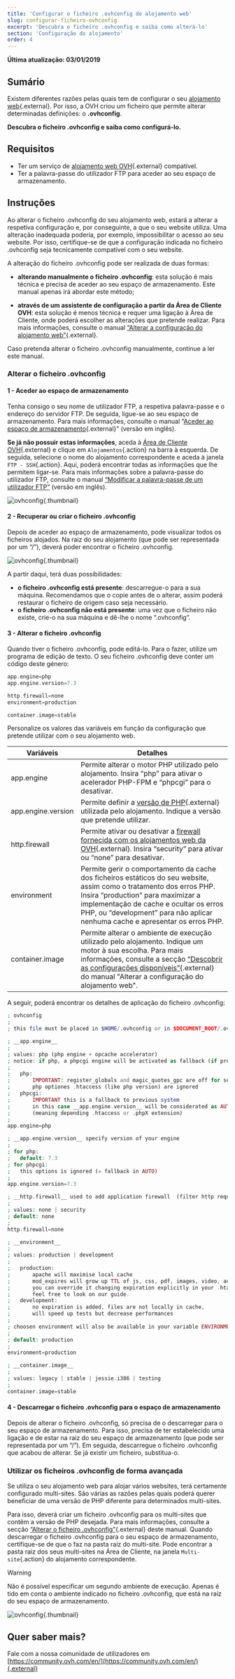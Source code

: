 ```yaml
---
title: 'Configurar o ficheiro .ovhconfig do alojamento web'
slug: configurar-ficheiro-ovhconfig
excerpt: 'Descubra o ficheiro .ovhconfig e saiba como alterá-lo'
section: 'Configuração do alojamento'
order: 4
---
```


**Última atualização: 03/01/2019**

## Sumário

Existem diferentes razões pelas quais tem de configurar o seu [alojamento web](https://www.ovh.pt/alojamento-partilhado/){.external}. Por isso, a OVH criou um ficheiro que permite alterar determinadas definições: o **.ovhconfig**.

**Descubra o ficheiro .ovhconfig e saiba como configurá-lo.**

## Requisitos

- Ter um serviço de [alojamento web OVH](https://www.ovh.pt/alojamento-partilhado/){.external} compatível.
- Ter a palavra-passe do utilizador FTP para aceder ao seu espaço de armazenamento. 

## Instruções

Ao alterar o ficheiro .ovhconfig do seu alojamento web, estará a alterar a respetiva configuração e, por conseguinte, a que o seu website utiliza. Uma alteração inadequada poderia, por exemplo, impossibilitar o acesso ao seu website. Por isso, certifique-se de que a configuração indicada no ficheiro .ovhconfig seja tecnicamente compatível com o seu website.

A alteração do ficheiro .ovhconfig pode ser realizada de duas formas:

- **alterando manualmente o ficheiro .ovhconfig**: esta solução é mais técnica e precisa de aceder ao seu espaço de armazenamento. Este manual apenas irá abordar este método;

- **através de um assistente de configuração a partir da Área de Cliente OVH**: esta solução é menos técnica e requer uma ligação à Área de Cliente, onde poderá escolher as alterações que pretende realizar. Para mais informações, consulte o manual [“Alterar a configuração do alojamento web”](https://docs.ovh.com/pt/hosting/modificar_o_ambiente_de_execucao_do_meu_alojamento_web/){.external}.

Caso pretenda alterar o ficheiro .ovhconfig manualmente, continue a ler este manual. 

### Alterar o ficheiro .ovhconfig

#### 1 - Aceder ao espaço de armazenamento

Tenha consigo o seu nome de utilizador FTP, a respetiva palavra-passe e o endereço do servidor FTP. De seguida, ligue-se ao seu espaço de armazenamento. Para mais informações, consulte o manual “[Aceder ao espaço de armazenamento](https://docs.ovh.com/gb/en/hosting/web_hosting_how_to_get_my_website_online/#2-log-in-to-your-storage-space){.external}” (versão em inglês).

**Se já não possuir estas informações**, aceda à [Área de Cliente OVH](https://www.ovh.com/auth/?action=gotomanager){.external} e clique em `Alojamentos`{.action} na barra à esquerda. De seguida, selecione o nome do alojamento correspondente e aceda à janela `FTP - SSH`{.action}. Aqui, poderá encontrar todas as informações que lhe permitem ligar-se. Para mais informações sobre a palavra-passe do utilizador FTP, consulte o manual [“Modificar a palavra-passe de um utilizador FTP”](https://docs.ovh.com/gb/en/hosting/modify-ftp-user-password/) (versão em inglês).

![ovhconfig](images/ovhconfig-step1.png){.thumbnail}

#### 2 - Recuperar ou criar o ficheiro .ovhconfig

Depois de aceder ao espaço de armazenamento, pode visualizar todos os ficheiros alojados. Na raiz do seu alojamento (que pode ser representada por um “/”), deverá poder encontrar o ficheiro .ovhconfig.

![ovhconfig](images/ovhconfig-step2.png){.thumbnail}

A partir daqui, terá duas possibilidades:

- **o ficheiro .ovhconfig está presente**: descarregue-o para a sua máquina. Recomendamos que o copie antes de o alterar, assim poderá restaurar o ficheiro de origem caso seja necessário.
- **o ficheiro .ovhconfig não está presente**: uma vez que o ficheiro não existe, crie-o na sua máquina e dê-lhe o nome “.ovhconfig”.

#### 3 - Alterar o ficheiro .ovhconfig

Quando tiver o ficheiro .ovhconfig, pode editá-lo. Para o fazer, utilize um programa de edição de texto. O seu ficheiro .ovhconfig deve conter um código deste género:

```php
app.engine=php
app.engine.version=7.3

http.firewall=none
environment=production

container.image=stable
```

Personalize os valores das variáveis em função da configuração que pretende utilizar com o seu alojamento web. 

|Variáveis|Detalhes|
|---|---|
|app.engine|Permite alterar o motor PHP utilizado pelo alojamento. Insira “php” para ativar o acelerador PHP-FPM e “phpcgi” para o desativar.|
|app.engine.version|Permite definir a [versão de PHP](https://www.ovh.pt/alojamento-partilhado/php.xml){.external} utilizada pelo alojamento. Indique a versão que pretende utilizar.|
|http.firewall|Permite ativar ou desativar a [firewall fornecida com os alojamentos web da OVH](https://www.ovh.pt/alojamento-partilhado/mod_security.xml){.external}. Insira “security” para ativar ou “none” para desativar.|
|environment|Permite gerir o comportamento da cache dos ficheiros estáticos do seu website, assim como o tratamento dos erros PHP. Insira “production” para maximizar a implementação de cache e ocultar os erros PHP, ou “development” para não aplicar nenhuma cache e apresentar os erros PHP.|
|container.image|Permite alterar o ambiente de execução utilizado pelo alojamento. Indique um motor à sua escolha. Para mais informações, consulte a secção [“Descobrir as configurações disponíveis”](https://docs.ovh.com/pt/hosting/modificar_o_ambiente_de_execucao_do_meu_alojamento_web/#descobrir-as-configuracoes-disponiveis_1){.external} do manual "Alterar a configuração do alojamento web".|

A seguir, poderá encontrar os detalhes de aplicação do ficheiro .ovhconfig:

```php
; ovhconfig
;
; this file must be placed in $HOME/.ovhconfig or in $DOCUMENT_ROOT/.ovhconfig

; __app.engine__
;
; values: php (php engine + opcache accelerator)
; notice: if php, a phpcgi engine will be activated as fallback (if previous engine crash)
;
;   php:
;       IMPORTANT: register_globals and magic_quotes_gpc are off for security
;       php optiones .htaccess (like php version) are ignored
;   phpcgi:
;       IMPORTANT this is a fallback to previous system
;       in this case __app.engine.version__ will be considerated as AUTO and php version will be old system
;       (meaning depending .htaccess or .phpX extension)
;
app.engine=php

; __app.engine.version__ specify version of your engine
;
; for php:
;   default: 7.3
; for phpcgi:
;   this options is ignored (= fallback in AUTO)
;
app.engine.version=7.3

; __http.firewall__ used to add application firewall  (filter http requests)
;
; values: none | security
; default: none
;
http.firewall=none

; __environment__
;
; values: production | development
;
;   production:
;       apache will maximise local cache
;       mod_expires will grow up TTL of js, css, pdf, images, video, audio
;       you can override it changing expiration explicitly in your .htaccess
;       feel free to look on our guide.
;   development:
;       no expiration is added, files are not locally in cache,
;       will speed up tests but decrease performances
;
; choosen environment will also be available in your variable ENVIRONMENT unix env
;
; default: production
;
environment=production

; __container.image__
;
; values: legacy | stable | jessie.i386 | testing
;
container.image=stable
```

#### 4 - Descarregar o ficheiro .ovhconfig para o espaço de armazenamento

Depois de alterar o ficheiro .ovhconfig, só precisa de o descarregar para o seu espaço de armazenamento. Para isso, precisa de ter estabelecido uma ligação e de estar na raiz do seu espaço de armazenamento (que pode ser representada por um “/”). Em seguida, descarregue o ficheiro .ovhconfig  que acabou de alterar. Se já existir um ficheiro, substitua-o.

### Utilizar os ficheiros .ovhconfig de forma avançada

Se utiliza o seu alojamento web para alojar vários websites, terá certamente configurado multi-sites. São várias as razões pelas quais poderá querer beneficiar de uma versão de PHP diferente para determinados multi-sites.

Para isso, deverá criar um ficheiro .ovhconfig para os multi-sites que contêm a versão de PHP desejada. Para mais informações, consulte a secção [“Alterar o ficheiro .ovhconfig”](https://docs.ovh.com/pt/hosting/configurar-ficheiro-ovhconfig/#alterar-o-ficheiro-ovhconfig){.external} deste manual. Quando descarregar o ficheiro .ovhconfig para o seu espaço de armazenamento, certifique-se de que o faz na pasta raiz do multi-site. Pode encontrar a pasta raiz dos seus multi-sites na Área de Cliente, na janela `Multi-site`{.action} do alojamento correspondente.

> [!warning]
>
> Não é possível especificar um segundo ambiente de execução. Apenas é tido em conta o ambiente indicado no ficheiro .ovhconfig, que está na raiz do seu espaço de armazenamento.
> 

![ovhconfig](images/ovhconfig-step3.png){.thumbnail}

## Quer saber mais?

Fale com a nossa comunidade de utilizadores em [https://community.ovh.com/en/](https://community.ovh.com/en/){.external}